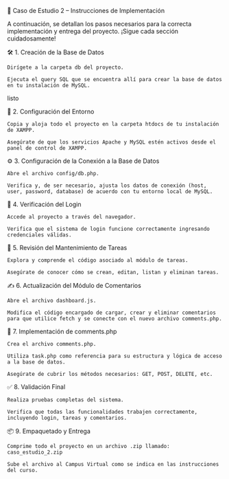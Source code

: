 📘 Caso de Estudio 2 – Instrucciones de Implementación

A continuación, se detallan los pasos necesarios para la correcta implementación y entrega del proyecto. ¡Sigue cada sección cuidadosamente!

🛠️ 1. Creación de la Base de Datos 

    Dirígete a la carpeta db del proyecto.

    Ejecuta el query SQL que se encuentra allí para crear la base de datos en tu instalación de MySQL.
listo

📁 2. Configuración del Entorno

    Copia y aloja todo el proyecto en la carpeta htdocs de tu instalación de XAMPP.

    Asegúrate de que los servicios Apache y MySQL estén activos desde el panel de control de XAMPP.


⚙️ 3. Configuración de la Conexión a la Base de Datos

    Abre el archivo config/db.php.

    Verifica y, de ser necesario, ajusta los datos de conexión (host, user, password, database) de acuerdo con tu entorno local de MySQL.


🔐 4. Verificación del Login

    Accede al proyecto a través del navegador.

    Verifica que el sistema de login funcione correctamente ingresando credenciales válidas.


🧾 5. Revisión del Mantenimiento de Tareas

    Explora y comprende el código asociado al módulo de tareas.

    Asegúrate de conocer cómo se crean, editan, listan y eliminan tareas.


✍️ 6. Actualización del Módulo de Comentarios

    Abre el archivo dashboard.js.

    Modifica el código encargado de cargar, crear y eliminar comentarios para que utilice fetch y se conecte con el nuevo archivo comments.php.


📄 7. Implementación de comments.php

    Crea el archivo comments.php.

    Utiliza task.php como referencia para su estructura y lógica de acceso a la base de datos.

    Asegúrate de cubrir los métodos necesarios: GET, POST, DELETE, etc.


✅ 8. Validación Final

    Realiza pruebas completas del sistema.

    Verifica que todas las funcionalidades trabajen correctamente, incluyendo login, tareas y comentarios.


📦 9. Empaquetado y Entrega

    Comprime todo el proyecto en un archivo .zip llamado:
    caso_estudio_2.zip

    Sube el archivo al Campus Virtual como se indica en las instrucciones del curso.

    